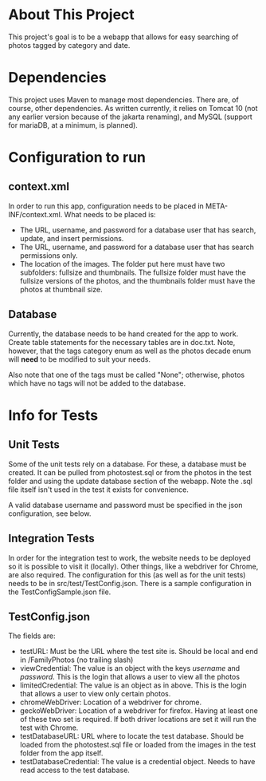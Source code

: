 # About This Project

This project's goal is to be a webapp that allows for easy searching of photos
tagged by category and date.

# Dependencies

This project uses Maven to manage most dependencies. There are, of course, other
dependencies. As written currently, it relies on Tomcat 10 (not any earlier 
version because of the jakarta renaming), and MySQL (support for mariaDB, at a
minimum, is planned).

# Configuration to run

## context.xml

In order to run this app, configuration needs to be placed in 
META-INF/context.xml. What needs to be placed is:
* The URL, username, and password for a database user that has search, update, 
and insert permissions.
* The URL, username, and password for a database user that has search permissions
only.
* The location of the images. The folder put here must have two subfolders: 
fullsize and thumbnails. The fullsize folder must have the fullsize versions of
the photos, and the thumbnails folder must have the photos at thumbnail size.

## Database

Currently, the database needs to be hand created for the app to work. Create table
statements for the necessary tables are in doc.txt. Note, however, that the
tags category enum as well as the photos decade enum will **need** to be 
modified to suit your needs.

Also note that one of the tags must be called "None"; otherwise, photos which
have no tags will not be added to the database.

# Info for Tests

## Unit Tests

Some of the unit tests rely on a database. For these, a database must be created.
It can be pulled from photostest.sql or from the photos in the test folder and
using the update database section of the webapp. Note the .sql file itself isn't 
used in the test it exists for convenience.

A valid database username and password must be specified in the json 
configuration, see below.

## Integration Tests

In order for the integration test to work, the website needs to be deployed so
it is possible to visit it (locally). Other things, like a webdriver for Chrome,
are also required. The configuration for this (as well as for the unit tests) 
needs to be in src/test/TestConfig.json. There is a sample configuration in the 
TestConfigSample.json file.

## TestConfig.json

The fields are:

* testURL: Must be the URL where the test site is. Should be local and end 
in /FamilyPhotos (no trailing slash)
* viewCredential: The value is an object with the keys *username* and *password*.
This is the login that allows a user to view all the photos
* limitedCredential: The value is an object as in above. This is the login that allows
a user to view only certain photos.
* chromeWebDriver: Location of a webdriver for chrome.
* geckoWebDriver: Location of a webdriver for firefox. Having at least one of these
two set is required. If both driver locations are set it will run the test with 
Chrome.
* testDatabaseURL: URL where to locate the test database. Should be loaded from
the photostest.sql file or loaded from the images in the test folder from the
app itself.
* testDatabaseCredential: The value is a credential object. Needs to have read
access to the test database.